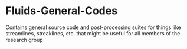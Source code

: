 # Fluids-General-Codes
Contains general source code and post-processing suites for things like streamlines, streaklines, etc. that might be useful for all members of the research group
